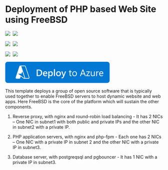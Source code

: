 # Deployment of PHP based Web Site using FreeBSD

<IMG SRC="https://azurequickstartsservice.blob.core.windows.net/badges/php-pgsql-freebsd-setup/PublicLastTestDate.svg" />&nbsp;
<IMG SRC="https://azurequickstartsservice.blob.core.windows.net/badges/php-pgsql-freebsd-setup/PublicDeployment.svg" />&nbsp;

<IMG SRC="https://azurequickstartsservice.blob.core.windows.net/badges/php-pgsql-freebsd-setup/FairfaxLastTestDate.svg" />&nbsp;
<IMG SRC="https://azurequickstartsservice.blob.core.windows.net/badges/php-pgsql-freebsd-setup/FairfaxDeployment.svg" />&nbsp;

<IMG SRC="https://azurequickstartsservice.blob.core.windows.net/badges/php-pgsql-freebsd-setup/BestPracticeResult.svg" />&nbsp;
<IMG SRC="https://azurequickstartsservice.blob.core.windows.net/badges/php-pgsql-freebsd-setup/CredScanResult.svg" />&nbsp;

<a href="https://portal.azure.com/#create/Microsoft.Template/uri/https%3A%2F%2Fraw.githubusercontent.com%2FAzure%2Fazure-quickstart-templates%2Fmaster%2Fphp_pgsql-freebsd-setup%2Fazuredeploy.json" target="_blank">
    <img src="https://raw.githubusercontent.com/Azure/azure-quickstart-templates/master/1-CONTRIBUTION-GUIDE/images/deploytoazure.svg"/>
</a>
<a href="http://armviz.io/#/?load=https%3A%2F%2Fraw.githubusercontent.com%2FAzure%2Fazure-quickstart-templates%2Fmaster%2Fphp_pgsql-freebsd-setup%2Fazuredeploy.json" target="_blank"></a>

This template deploys a group of open source software that is typically used together to enable FreeBSD servers to host dynamic website and web apps. Here FreeBSD is the core of the platform which will sustain the other components. 

1.	Reverse proxy, with nginx and round-robin load balancing - It has 2 NICs – One NIC in subnet1 with both public and private IPs and the other NIC in subnet2 with a private IP. 

2.	PHP application servers, with nginx and php-fpm - Each one has 2 NICs – One NIC with a private IP in subnet 2 and the other NIC with a private IP in subnet3. 

3.	Database server, with postgreqsql and pgbouncer - It has 1 NIC with a private IP in subnet3.


